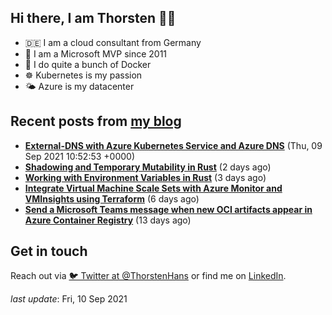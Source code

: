 ## Hi there, I am Thorsten 👋🏼

- 🇩🇪 I am a cloud consultant from Germany 
- 🔷 I am a Microsoft MVP since 2011
- 🐳 I do quite a bunch of Docker
- ☸️ Kubernetes is my passion
- 🌤 Azure is my datacenter

## Recent posts from [my blog](https://thorsten-hans.com) 

- **[External-DNS with Azure Kubernetes Service and Azure DNS](https://thorsten-hans.com/external-dns-azure-kubernetes-service-azure-dns/)** (Thu, 09 Sep 2021 10:52:53 +0000)
- **[Shadowing and Temporary Mutability in Rust](https://thorsten-hans.com/shadowing-temporary-mutability-rust/)** (2 days ago)
- **[Working with Environment Variables in Rust](https://thorsten-hans.com/working-with-environment-variables-in-rust/)** (3 days ago)
- **[Integrate Virtual Machine Scale Sets with Azure Monitor and VMInsights using Terraform](https://thorsten-hans.com/integrate-virtual-machine-scale-sets-azure-monitor-vminsights-terraform/)** (6 days ago)
- **[Send a Microsoft Teams message when new OCI artifacts appear in Azure Container Registry](https://thorsten-hans.com/send-microsoft-teams-message-oci-artifacts-azure-container-registry/)** (13 days ago)

## Get in touch

Reach out via [🐦 Twitter at @ThorstenHans](https://twitter.com/ThorstenHans) or find me on [LinkedIn](https://linkedin.com/in/ThorstenHans).

_last update_: Fri, 10 Sep 2021
